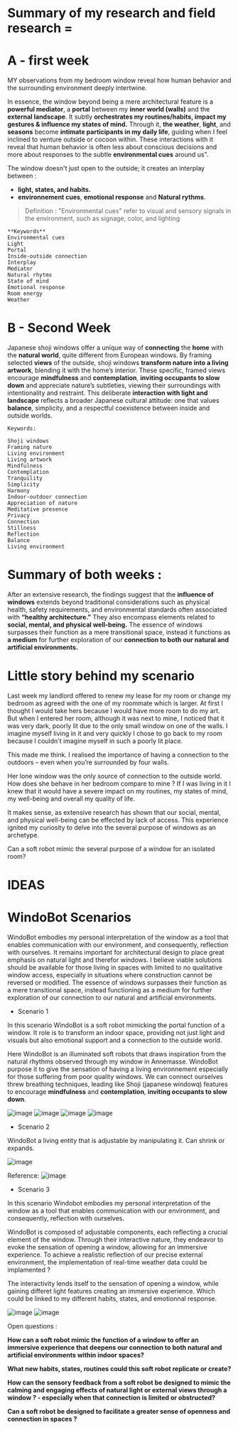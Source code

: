 # Summary of my research and field research = 

# A - first week 

MY observations from my bedroom window reveal how human behavior and the surrounding environment deeply intertwine.

In essence, the window beyond being a mere architectural feature is a **powerful mediator**, a **portal** between my **inner world (walls)** and the **external landscape**. 
It subtly **orchestrates my routines/habits, impact my gestures & influence my states of mind.** 
Through it, **the weather**, **light**, and **seasons** become **intimate participants in my daily life**, guiding when I feel inclined to venture outside or cocoon within. These interactions with it reveal that human behavior is often less about conscious decisions and more about responses to the subtle **environmental cues** around us". 

The window doesn't just open to the outside; it creates an interplay between :
- **light, states, and habits.**
- **environnement cues**, **emotional response** and **Natural rythms**. 

> Definition : "Environmental cues" refer to visual and sensory signals in the environment, such as signage, color, and lighting

    **Keywords**
    Environmental cues
    Light
    Portal
    Inside-outside connection
    Interplay
    Mediator
    Natural rhytms
    State of mind
    Emotional response
    Room energy
    Weather


# B - Second Week

Japanese shoji windows offer a unique way of **connecting** the **home** with the **natural world**, quite different from European windows. By framing selected **views** of the outside, shoji windows **transform nature into a living artwork**, blending it with the home’s interior. These specific, framed views encourage **mindfulness** and **contemplation**, **inviting occupants to slow down** and appreciate nature’s subtleties, viewing their surroundings with intentionality and restraint. This deliberate **interaction with light and landscape** reflects a broader Japanese cultural attitude: one that values **balance**, simplicity, and a respectful coexistence between inside and outside worlds.

    Keywords:

    Shoji windows
    Framing nature
    Living environment
    Living artwork
    Mindfulness
    Contemplation
    Tranquility
    Simplicity
    Harmony
    Indoor-outdoor connection
    Appreciation of nature
    Meditative presence
    Privacy
    Connection 
    Stillness
    Reflection
    Balance
    Living environment


# Summary of both weeks : 

After an extensive research, the findings suggest that the **influence of windows** extends beyond traditional considerations such as physical health, safety requirements, and environmental standards often associated with **“healthy architecture.”** They also encompass elements related to **social, mental, and physical well-being.** The essence of windows surpasses their function as a mere transitional space, instead it functions as **a medium** for further exploration of our **connection to both our natural and artificial environments.**

# Little story behind my scenario

Last week my landlord offered to renew my lease for my room or change my bedroom as agreed with the one of my roommate which is larger. At first I thought I would take hers because I would have more room to do my art. But when I entered her room, although it was next to mine, I noticed that it was very dark, poorly lit due to the only small window on one of the walls. I imagine myself living in it and very quickly I chose to go back to my room because I couldn't imagine myself in such a poorly lit place. 

This made me think. I realised the importance of having a connection to the outdoors – even when you’re surrounded by four walls.

 Her lone window was the only source of connection to the outside world. How does she behave in her bedroom compare to mine ? If I was living in it I knew that it would have a severe impact on my routines, my states of mind, my well-being and overall my quality of life.

It makes sense, as extensive research has shown that our social, mental, and physical well-being can be effected by lack of access. This experience ignited my curiosity to delve into the several purpose of windows as an archetype. 

Can a soft robot mimic the several purpose of a window for an isolated room? 

# IDEAS 
# WindoBot Scenarios

WindoBot embodies my personal interpretation of the window as a tool that enables communication with our environment, and consequently, reflection with ourselves. It remains important for architectural design to place great emphasis on natural light and therefor windows. I believe viable solutions should be available for those living in spaces with limited to no qualitative window access, especially in situations where construction cannot be reversed or modified. The essence of windows surpasses their function as a mere transitional space, instead functioning as a medium for further exploration of our connection to our natural and artificial environments.



- Scenario 1

In this scenario WindoBot is  a soft robot mimicking the portal function of a window. It role is to transform an indoor space, providing not just light and visuals but also emotional support and a connection to the outside world.

Here WindoBot is an illuminated soft robots that draws inspiration from the natural rhythms observed through my window in Annemasse. WindoBot purpose it to give the sensation of having a living environnement especially for those suffering from poor quality windows. 
We can connect ourselves threw breathing techniques, leading like Shoji (japanese windowq) features to encourage **mindfulness** and **contemplation**, **inviting occupants to slow down**.

![image](images/robot1.jpeg)
![image](images/robot3.jpeg)
![image](images/robot2.jpeg)
![image](images/roblot5.png)

- Scenario 2

WindoBot a living entity that is adjustable by manipulating it. Can shrink or expands. 

![image](images/curtain.jpeg)


Reference: 
![image](images/bea.jpg)

- Scenario 3 

In this scenario Windobot embodies my personal interpretation of the window as a tool that enables communication with our environment, and consequently, reflection with ourselves.

WindoBot is composed of adjustable components, each reflecting a crucial element of the window. Through their interactive nature, they endeavor to evoke the sensation of opening a window, allowing for an immersive experience. To achieve a realistic reflection of our precise external environment, the implementation of real-time weather data could be implamented ? 

The interactivity lends itself to the sensation of opening a window, while gaining differet light features creating an immersive experience. Which could be linked to my different habits, states, and emotionnal response.   

![image](images/object.jpeg)
![image](images/windobot.jpeg)



Open questions : 

**How can a soft robot mimic the function of a window to offer an immersive experience that deepens our connection to both natural and artificial environments within indoor spaces?**

**What new habits, states, routines could this soft robot replicate or create?**

**How can the sensory feedback from a soft robot be designed to mimic the calming and engaging effects of natural light or external views through a window ? - especially when that connection is limited or obstructed?**

**Can a soft robot be designed to facilitate a greater sense of openness and connection in spaces ?**
